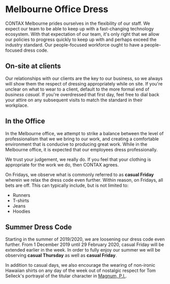 # Melbourne Office Dress
CONTAX Melbourne prides ourselves in the flexibility of our staff. We expect our team to be able to keep up with a fast-changing technology ecosystem. With that expectation of our team, it's only right that we allow our policies to progress quickly to keep up with and perhaps exceed the industry standard. Our people-focused workforce ought to have a people-focused dress code.

## On-site at clients
Our relationships with our clients are the key to our business, so we always will show them the respect of dressing appropriately while on site. If you're unclear on what to wear to a client, default to the more formal end of *business casual*. If you're overdressed that first day, feel free to dial back your attire on any subsequent visits to match the standard in their workplace.

## In the Office
In the Melbourne office, we attempt to strike a balance between the level of professionalism that we we bring to our work, and creating a comfortable environment that is conducive to producing great work. While in the Melbourne office, it is expected that our employees dress professionally.

We trust your judgement, we really do. If you feel that your clothing is appropriate for the work we do, then CONTAX agrees.

On Fridays, we observe what is commonly referred to as **casual Friday** wherein we relax the dress code even further. Within reason, on Fridays, all bets are off. This can typically include, but is not limited to:
* Runners
* T-shirts
* Jeans
* Hoodies

## Summer Dress Code
Starting in the summer of 2019/2020, we are loosening our dress code even further. From 1 December 2019 until 29 February 2020, casual Friday will be extended earlier in the week. In order to fully enjoy our summer we will be observing **casual Thursday** as well as **casual Friday**.

In addition to casual days, we also encourage the wearing of non-ironic Hawaiian shirts on any day of the week out of nostalgic respect for Tom Selleck's portrayal of the titular character in [Magnum, P.I.](https://en.wikipedia.org/wiki/Magnum,_P.I.).
